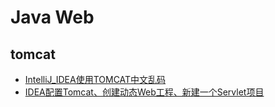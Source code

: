 Java Web
==



## tomcat
* [IntelliJ_IDEA使用TOMCAT中文乱码](readme/IntelliJ_IDEA使用TOMCAT中文乱码.md)
* [IDEA配置Tomcat、创建动态Web工程、新建一个Servlet项目](readme/IDEA配置Tomcat_创建动态Web工程_新建一个Servlet项目.md)